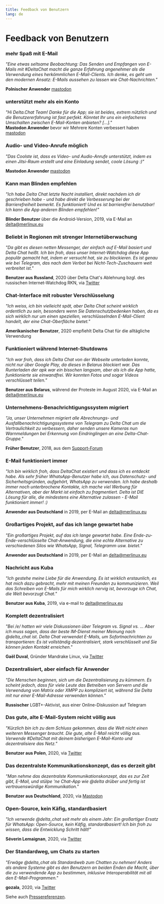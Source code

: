 ```yaml
---
title: Feedback von Benutzern
lang: de
---
```


# Feedback von Benutzern

### mehr Spaß mit E-Mail

_"Eine etwas seltsame Beobachtung: Das Senden und Empfangen von E-Mails mit #DeltaChat macht die ganze Erfahrung angenehmer als die Verwendung eines herkömmlichen E-Mail-Clients. Ich denke, es geht um den modernen Ansatz: E-Mails aussehen zu lassen wie Chat-Nachrichten."_

**Polnischer Anwender** [mastodon](https://101010.pl/@michal/107107322703871076)

### unterstützt mehr als ein Konto

_"Hi Delta.Chat Team! Danke für die App; sie ist beides, extrem nützlich und die Benutzererfahrung ist fast perfekt. Könntet Ihr uns ein einfacheres Umschalten zwischen E-Mail-Konten anbieten? [...]."_  
**Mastodon Anwender** bevor wir Mehrere Konten verbessert haben [mastodon](https://oc.todon.fr/@borispaing/106607795144753681)

### Audio- und Video-Anrufe möglich

_"Das Coolste ist, dass es Video- und Audio-Anrufe unterstützt, indem es einen Jitsi-Raum erstellt und eine Einladung sendet, coole Lösung :)"_

**Mastodon Anwender** [mastodon](https://masto.1146.nohost.me/@lps/106303722917783273)  

### Kann man Blinden empfehlen

_"Ich habe Delta Chat letzte Nacht installiert, direkt nachdem ich dir geschrieben habe - und habe direkt die Verbesserung bei der Barrierefreiheit bemerkt.
Es funktioniert! Und es ist barrierefrei benutzbar! Ich kann die App anderen Blinden empfehlen!"_

**Blinder Benutzer** über die Android-Version, 2019, via E-Mail an delta@merlinux.eu

### Beliebt in Regionen mit strenger Internetüberwachung

_"Da gibt es diesen netten Messenger, der einfach auf E-Mail basiert und Delta Chat heißt. Ich bin froh, dass unser Internet-Watchdog diese App populär gemacht hat, indem er versucht hat, sie zu blockieren. Es ist genau wie bei Telegram, das nach dem Verbot bei Nicht-Tech-Zuschauern weit verbreitet ist."_

**Benutzer aus Russland**, 2020 über Delta Chat's Ablehnung bzgl. des russischen Internet-Watchdog RKN, via [Twitter](https://twitter.com/Alex0s/status/1256841124427313153)

### Chat-Interface mit robuster Verschlüsselung

_"Ich weiss, ich bin vielleicht spät, aber Delta Chat scheint wirklich ordentlich zu sein, besonders wenn Sie Datenschutzbedenken haben, da es sich wirklich nur um einen speziellen, verschlüsselnden E-Mail-Client handelt, der eine Chat-Oberfläche bietet."_

**Amerikanischer Benutzer**, 2020 empfiehlt Delta Chat für die alltägliche Verwendung

### Funktioniert während Internet-Shutdowns

_"Ich war froh, dass ich Delta Chat von der Webseite unterladen konnte, nicht nur über Google Play, da dieses in Belarus blockiert war. Das Runterladen der apk war ein bisschen langsam, aber als ich die App hatte, funktionierte sie einwandfrei. Wir konnten Fotos und sogar Videos verschlüsselt teilen."_

**Benutzer aus Belarus**, während der Proteste im August 2020, via E-Mail an delta@merlinux.eu

### Unternehmens-Benachrichtigungssystem migriert

_"Ja, unser Unternehmen migriert
alle Abrechnungs- und Ausfallbenachrichtigungssysteme
von Telegram zu Delta Chat
um die Vertraulichkeit zu verbessern,
daher senden unsere Kameras nun Warnmeldungen bei Erkennung von Eindringlingen
an eine Delta-Chat-Gruppe."_

**Früher Benutzer**, 2018, aus dem [Support-Forum](https://support.delta.chat/t/clear-chat-function/163/8)


### E-Mail funktioniert immer

_"Ich bin wirklich froh, dass DeltaChat existiert und dass ich es entdeckt habe.
Als sehr früher WhatsApp-Benutzer habe ich, aus Datenschutz- und Sicherheitsgründen, aufgehört, WhatsApp zu verwenden. 
Ich habe deshalb immer noch unterbrochene Kontakte,
ich mache viel Werbung für Alternativen, aber der Markt ist einfach zu fragmentiert.
Delta ist DIE Lösung für alle, die mindestens eine Alternative zulassen - E-Mail funktioniert immer! :)_

**Anwender aus Deutschland** in 2019, per E-Mail an delta@merlinux.eu


### Großartiges Projekt, auf das ich lange gewartet habe

_"Ein großartiges Projekt, auf das ich lange gewartet habe.
Eine Ende-zu-Ende-verschlüsselte Chat-Anwendung, die eine echte Alternative zu verschiedenen Silos wie WhatsApp, Signal, Telegramm usw. bietet."_

**Anwender aus Deutschland** in 2019, per E-Mail an delta@merlinux.eu


### Nachricht aus Kuba

_"Ich gestehe meine Liebe für die Anwendung.
Es ist wirklich erstaunlich, es hat mich dazu gebracht, mehr mit meinen Freunden zu kommunizieren.
Weil das Schreiben von E-Mails für mich wirklich nervig ist, bevorzuge ich Chat, die Welt bevorzugt Chat."_

**Benutzer aus Kuba**, 2019, via e-mail to delta@merlinux.eu


### Komplett dezentralisiert

_"Bei /e/ hatten wir viele Diskussionen über Telegram vs. Signal vs. ...
Aber ich muss sagen, dass der beste IM-Dienst meiner Meinung nach @delta_chat ist.
Delta Chat verwendet E-Mails, um Sofortnachrichten zu transportieren:
Es ist vollständig dezentralisiert, stark verschlüsselt und Sie können jeden Kontakt erreichen."_

**Gaël Duval**, Gründer Mandrake Linux, via [Twitter](https://twitter.com/gael_duval/status/1122906779002777600)

### Dezentralisiert, aber einfach für Anwender

_"Die Menschen beginnen, sich um die Dezentralisierung zu kümmern. Es scheint jedoch, dass für viele Leute das Betreiben von Servern und die Verwendung von Matrix oder XMPP zu kompliziert ist, während Sie Delta mit nur einer E-Mail-Adresse verwenden können."_

**Russischer** LGBT+-Aktivist, aus einer Online-Diskussion auf Telegram

### Das gute, alte E-Mail-System reicht völlig aus

_"Kürzlich bin ich zu dem Schluss gekommen, dass die Welt nicht einen weiteren Messenger braucht.
Die gute, alte E-Mail reicht völlig aus.
Verwende #DeltaChat mit deinem bisherigen E-Mail-Konto und dezentralisiere das Netz."_

**Benutzer aus Polen**, 2020, via [Twitter](https://twitter.com/MichalNarecki/status/1280820973902745600)


### Das dezentralste Kommunikationskonzept, das es derzeit gibt

_"Man nehme das dezentralste Kommunikationskonzept, das es zur Zeit gibt, E-Mail, und stülpe 'ne Chat-App wie @delta drüber und fertig ist vertrauenswürdige Kommunikation."_

**Benutzer aus Deutschland**, 2020, via [Mastodon](https://mastodon.bayern/@binaryflo85/103273050438673883)


### Open-Source, kein Käfig, standardbasiert

_"Ich verwende @delta_chat seit mehr als einem Jahr:
Ein großartiger Ersatz für WhatsApp: Open-Source, kein Käfig, standardbasiert!
Ich bin froh zu wissen, dass die Entwicklung Schritt hält!"_

**Séverin Lemaignan**, 2020, via [Twitter](https://twitter.com/skadge/status/1276515066393878529)


### Der Standardweg, um Chats zu starten

_"Erwäge @delta_chat als Standardweb zum Chatten zu nehmen!
Anders als andere Systeme gibt es den Benutzern an beiden Enden die Macht, über die zu verwendende App zu bestimmen, inklusive Interoperabilität mit all den E-Mail-Programmen."_

**gozala**, 2020, via [Twitter](https://twitter.com/gozala/status/1281346020664729600)


Siehe auch [Pressereferenzen](references).
